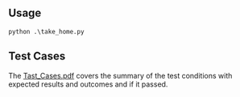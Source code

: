 ## Usage

```
python .\take_home.py
```

## Test Cases

The [Tast_Cases.pdf](https://github.com/njingco/MM_Takehome_Interview/blob/main/Test_Cases.pdf) covers the summary of the test conditions with expected results and outcomes and if it passed.
